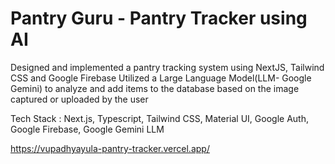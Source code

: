 # Pantry Guru - Pantry Tracker using AI
Designed and implemented a pantry tracking system using NextJS, Tailwind CSS and Google Firebase
Utilized a Large Language Model(LLM- Google Gemini) to analyze and add items to the database based on the image captured or uploaded by the user

Tech Stack :
  Next.js, Typescript, Tailwind CSS, Material UI, Google Auth, Google Firebase, Google Gemini LLM

https://vupadhyayula-pantry-tracker.vercel.app/
